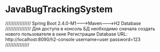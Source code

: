 # JavaBugTrackingSystem
////////////////
Spring Boot 2.4.0-M1--->Maven--->H2 Database
////////////////
Для доступа в консоль БД необходимо сначала 
создать нового пользователя в окне Регистрации
Database URL: http://localhost:8090/h2-console
username=user
password=123
///////////////